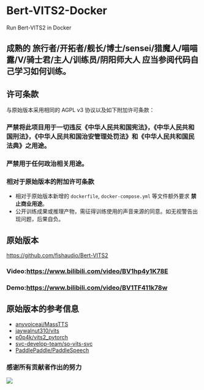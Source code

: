 # Bert-VITS2-Docker

Run Bert-VITS2 in Docker
## 成熟的 旅行者/开拓者/舰长/博士/sensei/猎魔人/喵喵露/V/骑士君/主人/训练员/阴阳师大人 应当参阅代码自己学习如何训练。

## 许可条款

与原始版本采用相同的 AGPL v3 协议以及如下附加许可条款：

### 严禁将此项目用于一切违反《中华人民共和国宪法》，《中华人民共和国刑法》，《中华人民共和国治安管理处罚法》和《中华人民共和国民法典》之用途。
### 严禁用于任何政治相关用途。

### 相对于原始版本的附加许可条款
- 相对于原始版本新增的 `dockerfile`, `docker-compose.yml` 等文件额外要求 **禁止商业用途**。
- 公开训练成果或推理产物，需征得训练使用的声音来源的同意。如无视警告出现问题，后果自负。

## 原始版本
https://github.com/fishaudio/Bert-VITS2

### Video:https://www.bilibili.com/video/BV1hp4y1K78E
### Demo:https://www.bilibili.com/video/BV1TF411k78w

## 原始版本的参考信息
+ [anyvoiceai/MassTTS](https://github.com/anyvoiceai/MassTTS)
+ [jaywalnut310/vits](https://github.com/jaywalnut310/vits)
+ [p0p4k/vits2_pytorch](https://github.com/p0p4k/vits2_pytorch)
+ [svc-develop-team/so-vits-svc](https://github.com/svc-develop-team/so-vits-svc)
+ [PaddlePaddle/PaddleSpeech](https://github.com/PaddlePaddle/PaddleSpeech)

### 感谢所有贡献者作出的努力
<a href="https://github.com/fishaudio/Bert-VITS2/graphs/contributors" target="_blank">
  <img src="https://contrib.rocks/image?repo=fishaudio/Bert-VITS2" />
</a>
